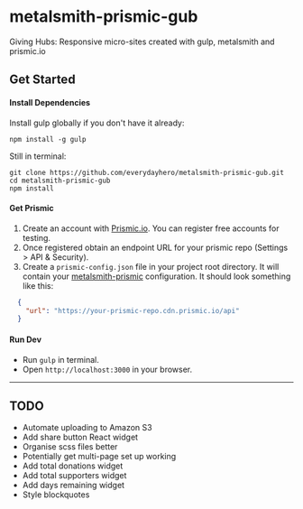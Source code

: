 # metalsmith-prismic-gub
Giving Hubs: Responsive micro-sites created with gulp, metalsmith and prismic.io

## Get Started


#### Install Dependencies

Install gulp globally if you don't have it already:

```
npm install -g gulp
```

Still in terminal:

```
git clone https://github.com/everydayhero/metalsmith-prismic-gub.git
cd metalsmith-prismic-gub
npm install
```

#### Get Prismic

1. Create an account with [Prismic.io](https://prismic.io/). You can register free accounts for testing.
2. Once registered obtain an endpoint URL for your prismic repo (Settings > API & Security).
3. Create a `prismic-config.json` file in your project root directory. It will contain your [metalsmith-prismic](https://github.com/mbanting/metalsmith-prismic) configuration. It should look something like this:


  ```json
    {
      "url": "https://your-prismic-repo.cdn.prismic.io/api"
    }
  ```

#### Run Dev

- Run `gulp` in terminal.
- Open `http://localhost:3000` in your browser.


---

## TODO

- Automate uploading to Amazon S3
- Add share button React widget
- Organise scss files better
- Potentially get multi-page set up working
- Add total donations widget
- Add total supporters widget
- Add days remaining widget
- Style blockquotes
